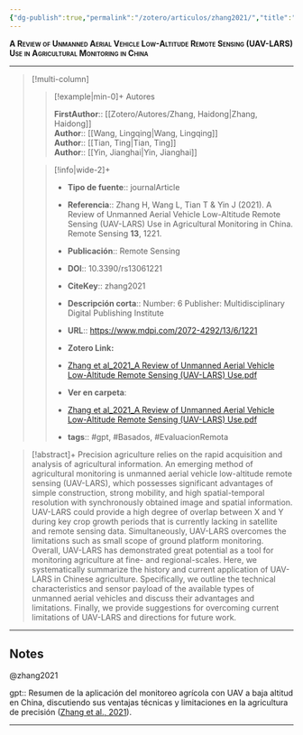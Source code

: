 ```yaml
---
{"dg-publish":true,"permalink":"/zotero/articulos/zhang2021/","title":"A Review of Unmanned Aerial Vehicle Low-Altitude Remote Sensing (UAV-LARS) Use in Agricultural Monitoring in China","tags":["#zotero"]}
---
```



<span style="font-variant:small-caps; font-weight: bold;">A Review of Unmanned Aerial Vehicle Low-Altitude Remote Sensing (UAV-LARS) Use in Agricultural Monitoring in China</span>

---


> [!multi-column]
>
>> [!example|min-0]+ Autores
>> 
>> **FirstAuthor**:: [[Zotero/Autores/Zhang, Haidong\|Zhang, Haidong]]  
>> **Author**:: [[Wang, Lingqing\|Wang, Lingqing]]  
>> **Author**:: [[Tian, Ting\|Tian, Ting]]  
>> **Author**:: [[Yin, Jianghai\|Yin, Jianghai]]  
 >
>
>> [!info|wide-2]+
>>
>> - **Tipo de fuente**:: journalArticle
>> - **Referencia**:: Zhang H, Wang L, Tian T & Yin J (2021). A Review of Unmanned Aerial Vehicle Low-Altitude Remote Sensing (UAV-LARS) Use in Agricultural Monitoring in China. Remote Sensing **13**, 1221.
>> - **Publicación**:: Remote Sensing
>> - **DOI**:: 10.3390/rs13061221
>> - **CiteKey**:: zhang2021
>> - **Descripción corta**:: Number: 6
Publisher: Multidisciplinary Digital Publishing Institute
>> - **URL**:: https://www.mdpi.com/2072-4292/13/6/1221
>> - **Zotero Link:** 
>> - [Zhang et al_2021_A Review of Unmanned Aerial Vehicle Low-Altitude Remote Sensing (UAV-LARS) Use.pdf](zotero://select/library/items/5PBR8CP5)
>>
>> - **Ver en carpeta**: 
>> - [Zhang et al_2021_A Review of Unmanned Aerial Vehicle Low-Altitude Remote Sensing (UAV-LARS) Use.pdf](file://J:\OneDrive\Articulos\Zhang%20et%20al_2021_A%20Review%20of%20Unmanned%20Aerial%20Vehicle%20Low-Altitude%20Remote%20Sensing%20(UAV-LARS)%20Use.pdf)
>> - **tags**:: #gpt, #Basados, #EvaluacionRemota



> [!abstract]+ 
>Precision agriculture relies on the rapid acquisition and analysis of agricultural information. An emerging method of agricultural monitoring is unmanned aerial vehicle low-altitude remote sensing (UAV-LARS), which possesses significant advantages of simple construction, strong mobility, and high spatial-temporal resolution with synchronously obtained image and spatial information. UAV-LARS could provide a high degree of overlap between X and Y during key crop growth periods that is currently lacking in satellite and remote sensing data. Simultaneously, UAV-LARS overcomes the limitations such as small scope of ground platform monitoring. Overall, UAV-LARS has demonstrated great potential as a tool for monitoring agriculture at fine- and regional-scales. Here, we systematically summarize the history and current application of UAV-LARS in Chinese agriculture. Specifically, we outline the technical characteristics and sensor payload of the available types of unmanned aerial vehicles and discuss their advantages and limitations. Finally, we provide suggestions for overcoming current limitations of UAV-LARS and directions for future work.


--- 

## Notes

@zhang2021

gpt:: Resumen de la aplicación del monitoreo agrícola con UAV a baja altitud en China, discutiendo sus ventajas técnicas y limitaciones en la agricultura de precisión ([Zhang et al., 2021](zotero://select/library/items/5VEIJZ6D)).






---







